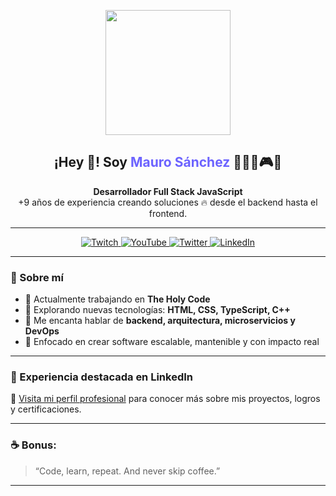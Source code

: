 <p align="center">
  <img src="https://avatars.githubusercontent.com/u/10161169?v=4" width="200" />
  <h2 align="center">¡Hey 👋! Soy <span style="color:#6C63FF">Mauro Sánchez</span> 👨🏻‍💻🎮🍺</h2>
</p>

<p align="center">
  <strong>Desarrollador Full Stack JavaScript</strong><br />
  +9 años de experiencia creando soluciones 🔥 desde el backend hasta el frontend.
</p>

---

<p align="center">
  <a href="https://www.twitch.tv/theholycode" target="_blank">
    <img src="https://img.shields.io/badge/Twitch-%239146FF?style=for-the-badge&logo=twitch&logoColor=white" alt="Twitch" />
  </a>
  <a href="https://www.youtube.com/channel/UCROut3b1_tmEjGw4dX4fIOA" target="_blank">
    <img src="https://img.shields.io/badge/YouTube-FF0000?style=for-the-badge&logo=youtube&logoColor=white" alt="YouTube" />
  </a>
  <a href="https://twitter.com/MauroSanchez25" target="_blank">
    <img src="https://img.shields.io/badge/Twitter-1DA1F2?style=for-the-badge&logo=twitter&logoColor=white" alt="Twitter" />
  </a>
  <a href="https://www.linkedin.com/in/mesanchez91" target="_blank">
    <img src="https://img.shields.io/badge/LinkedIn-0A66C2?style=for-the-badge&logo=linkedin&logoColor=white" alt="LinkedIn" />
  </a>
</p>

---

### 🚀 Sobre mí

- 🏢 Actualmente trabajando en **The Holy Code**
- 🧠 Explorando nuevas tecnologías: **HTML, CSS, TypeScript, C++**
- 💬 Me encanta hablar de **backend, arquitectura, microservicios y DevOps**
- 🎯 Enfocado en crear software escalable, mantenible y con impacto real

---

### 📌 Experiencia destacada en LinkedIn

🔗 [Visita mi perfil profesional](https://www.linkedin.com/in/mesanchez91/) para conocer más sobre mis proyectos, logros y certificaciones.

---

### ☕ Bonus:

> “Code, learn, repeat. And never skip coffee.”

---

